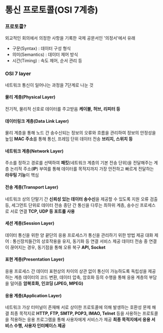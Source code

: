 # 통신 프로토콜(OSI 7계층)



### 프로토콜?

외교적인 회의에서 의정한 사항을 기록한 국제 공문서인 '의정서'에서 유래

- 구문(Syntax) : 데이터 구성 형식
- 의미(Semantics) : 데이터 제어 방식
- 시간(Timing) : 속도 제어, 순서 관리 등



### OSI 7 layer

네트워크 통신이 일어나는 과정을 7단계로 나눈 것



#### 물리 계층(Physical Layer)

전기적, 물리적 신호로 데이터를 주고받음
**케이블, 허브, 리피터 등**

#### 데이터링크 계층(Data Link Layer)

물리 계층을 통해 노드 간 송수신되는 정보의 오류와 흐름을 관리하여 정보의 안정성을 높임
**MAC 주소**를 통해 통신, 프레임 단위 데이터 전송
**브리지, 스위치 등**

#### 네트워크 계층(Network Layer)

주소를 정하고 경로를 선택하여 **패킷**(네트워크 계층의 기본 전송 단위)을 전달해주는 계층
논리적 주소(**IP**) 부여를 통해 데이터를 목적지까지 가장 안전하고 빠르게 전달하는 **라우팅 기능**이 핵심

#### 전송 계층(Transport Layer)

네트워크 상의 단말기 간 **신뢰성 있는 데이터 송수신**을 제공할 수 있도록 지원
오류 검출 등, 세그먼트 단위로 데이터 전송
종단 간 통신을 다루는 최하위 계층, 송수신 프로세스로 서로 연결
**TCP, UDP 등 포트를 사용**

#### 세션 계층(Session Layer)

데이터 통신을 위한 양 끝단의 응용 프로세스가 통신을 관리하기 위한 방법 제공
대화 제어 : 통신장치들간의 상호작용을 유지, 동기화 등 연결 서비스 제공
데이터 전송 중 연결이 끊어지는 경우, 동기점을 통해 오류 복구
**API, Socket**

#### 표현 계층(Presentation Layer)

응용 프로세스 간 데이터 표현상의 차이의 상관 없이 통신이 가능하도록 독립성을 제공하는 계층
데이터의 코드 변환, 데이터 압축, 암호화 등의 수행을 통해 응용 계층의 부담을 덜어줌
**암복호화, 인코딩 (JPEG, MPEG)**



#### 응용 계층(Application Layer)

네트워크 가상 터미널이 존재해 서로 상이한 프로토콜에 의해 발생하는 호환성 문제 해결
최종 목적지로 **HTTP, FTP, SMTP, POP3, IMAO, Telnet** 등을 사용하는 프로토콜을 적용하는 응용 프로그램을 통해 사용자에게 서비스가 제공
**최종 목적지에서 응용 서비스 수행, 사용자 인터페이스 제공**